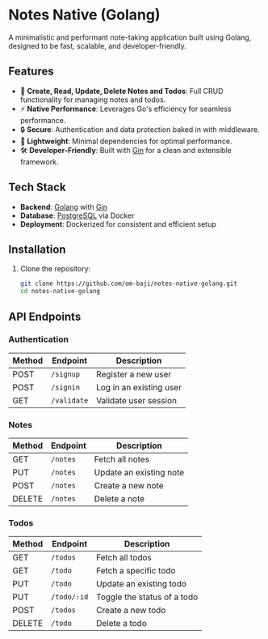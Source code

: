 # Notes Native (Golang)

A minimalistic and performant note-taking application built using Golang, designed to be fast, scalable, and developer-friendly.

## Features

- 📝 **Create, Read, Update, Delete Notes and Todos**: Full CRUD functionality for managing notes and todos.
- ⚡ **Native Performance**: Leverages Go's efficiency for seamless performance.
- 🔒 **Secure**: Authentication and data protection baked in with middleware.
- 📂 **Lightweight**: Minimal dependencies for optimal performance.
- 🛠 **Developer-Friendly**: Built with [Gin](https://gin-gonic.com/) for a clean and extensible framework.

## Tech Stack

- **Backend**: [Golang](https://golang.org/) with [Gin](https://gin-gonic.com/)
- **Database**: [PostgreSQL](https://www.postgresql.org/) via Docker
- **Deployment**: Dockerized for consistent and efficient setup

## Installation

1. Clone the repository:

   ```bash
   git clone https://github.com/om-baji/notes-native-golang.git
   cd notes-native-golang
    ```

## API Endpoints

### Authentication

| Method | Endpoint    | Description            |
|--------|-------------|------------------------|
| POST   | `/signup`   | Register a new user    |
| POST   | `/signin`   | Log in an existing user|
| GET    | `/validate` | Validate user session  |

### Notes

| Method | Endpoint    | Description             |
|--------|-------------|-------------------------|
| GET    | `/notes`    | Fetch all notes         |
| PUT    | `/notes`    | Update an existing note |
| POST   | `/notes`    | Create a new note       |
| DELETE | `/notes`    | Delete a note           |

### Todos

| Method | Endpoint     | Description                |
|--------|--------------|----------------------------|
| GET    | `/todos`     | Fetch all todos            |
| GET    | `/todo`      | Fetch a specific todo      |
| PUT    | `/todo`      | Update an existing todo    |
| PUT    | `/todo/:id`  | Toggle the status of a todo|
| POST   | `/todos`     | Create a new todo          |
| DELETE | `/todo`      | Delete a todo              |

